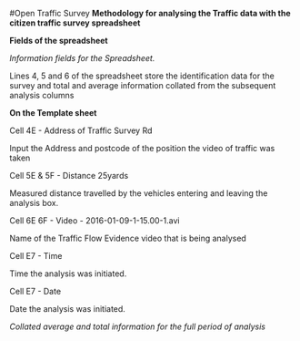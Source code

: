 #Open Traffic Survey
**Methodology for analysing the Traffic data with the citizen traffic survey spreadsheet**

**Fields of the spreadsheet**

*Information fields for the Spreadsheet.*

Lines 4, 5 and 6 of the spreadsheet store the identification data for the survey and total and average information collated from the subsequent analysis columns

**On the Template sheet**

Cell 4E  - Address of Traffic Survey Rd

Input the Address and postcode of the position the video of traffic was taken

Cell 5E & 5F - Distance  25yards

Measured distance travelled by the vehicles entering and leaving the analysis box.

Cell 6E 6F - Video - 2016-01-09-1-15.00-1.avi

Name of the Traffic Flow Evidence video that is being analysed

Cell E7 - Time

Time the analysis was initiated.

Cell E7 - Date 

Date the analysis was initiated.

*Collated average and total information for the full period of analysis*



